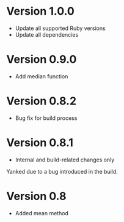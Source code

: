 # Version 1.0.0

- Update all supported Ruby versions
- Update all dependencies

# Version 0.9.0

- Add median function

# Version 0.8.2

- Bug fix for build process

# Version 0.8.1

- Internal and build-related changes only

Yanked due to a bug introduced in the build.

# Version 0.8

- Added mean method
